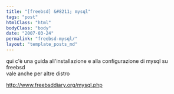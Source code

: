 ```yaml
---
title: "[freebsd] &#8211; mysql"
tags: "post"
htmlClass: "html"
bodyClass: "body"
date: "2007-03-24"
permalink: "freebsd-mysql/"
layout: "template_posts_md"
---
```

<p>qui c&#39;&#232; una guida all&#39;installazione e alla configurazione di mysql su<br />freebsd<br />vale anche per altre distro</p>
<p><a href="http://www.freebsddiary.org/mysql.php">http://www.freebsddiary.org/mysql.php</a></p>
